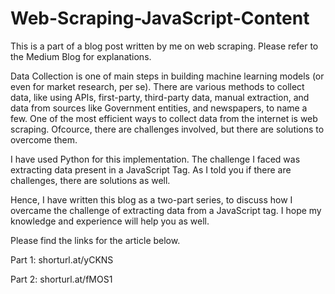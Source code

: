 # Web-Scraping-JavaScript-Content
This is a part of a blog post written by me on web scraping. Please refer to the Medium Blog for explanations.

Data Collection is one of main steps in building machine learning models (or even for market research, per se). There are various methods to collect data, like using APIs, first-party, third-party data, manual extraction, and data from sources like Government entities, and newspapers, to name a few.
One of the most efficient ways to collect data from the internet is web scraping. Ofcource, there are challenges involved, but there are solutions to overcome them.

I have used Python for this implementation. The challenge I faced was extracting data present in a JavaScript Tag. As I told you if there are challenges, there are solutions as well.

Hence, I have written this blog as a two-part series, to discuss how I overcame the challenge of extracting data from a JavaScript tag. I hope my knowledge and experience will help you as well.

Please find the links for the article below.

Part 1: shorturl.at/yCKNS

Part 2: shorturl.at/fMOS1
